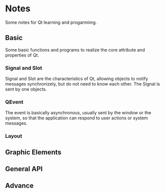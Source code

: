 # Notes
Some notes for Qt learning and progarmimg.

## Basic
Some basic functions and programs to realize the core attribute and properties of Qt.
### Signal and Slot
Signal and Slot are the characteristics of Qt, allowing objects to notify messages synchronizely, but do not need to know each other. The Signal is sent by one objects.
### QEvent 
The event is basically asynchronous, usually sent by the window or the system, so that the application can respond to user actions or system messages.
### Layout

## Graphic Elements

## General API

## Advance
